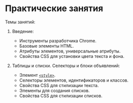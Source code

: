 # Практические занятия

Темы занятий:

1. Введение:

    - Инструменты разработчика Chrome.
    - Базовые элементы HTML.
    - Атрибуты элементов, универсальные атрибуты.
    - Свойства CSS для установки цвета текста и фона.

2. Таблицы и списки. Селекторы и блоки объявлений:

    - Элемент [`<style>`](https://webref.ru/html/style).
    - Селекторы элементов, идентификаторов и классов.
    - Свойства CSS для стилизации текста.
    - Элементы для создания списков.
    - Свойства CSS для стилизации списков.